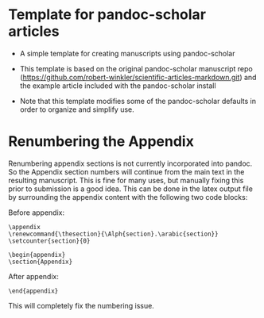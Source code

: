 # Template for pandoc-scholar articles
* A simple template for creating manuscripts using pandoc-scholar
* This template is based on the original pandoc-scholar manuscript repo (https://github.com/robert-winkler/scientific-articles-markdown.git) and the example article included with the pandoc-scholar install

* Note that this template modifies some of the pandoc-scholar defaults in order to organize and simplify use.



# Renumbering the Appendix

Renumbering appendix sections is not currently incorporated into pandoc. So the Appendix section numbers will continue from the main text in the resulting manuscript. This is fine for many uses, but manually fixing this prior to submission is a good idea. This can be done in the latex output file by surrounding the appendix content with the following two code blocks:

Before appendix:
```
\appendix
\renewcommand{\thesection}{\Alph{section}.\arabic{section}}
\setcounter{section}{0}

\begin{appendix}
\section{Appendix}
```

After appendix:
```
\end{appendix}
```

This will completely fix the numbering issue.

